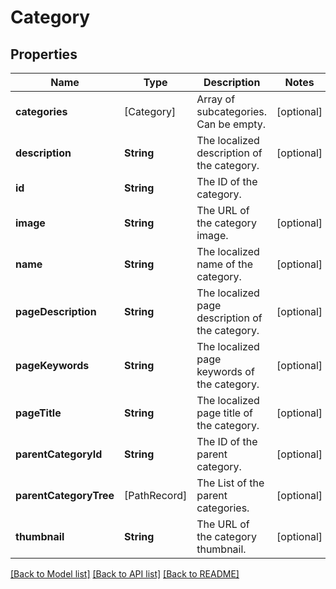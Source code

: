 # Category

## Properties
Name | Type | Description | Notes
------------ | ------------- | ------------- | -------------
**categories** | [Category] | Array of subcategories. Can be empty. | [optional] 
**description** | **String** | The localized description of the category. | [optional] 
**id** | **String** | The ID of the category. | 
**image** | **String** | The URL of the category image. | [optional] 
**name** | **String** | The localized name of the category. | [optional] 
**pageDescription** | **String** | The localized page description of the category. | [optional] 
**pageKeywords** | **String** | The localized page keywords of the category. | [optional] 
**pageTitle** | **String** | The localized page title of the category. | [optional] 
**parentCategoryId** | **String** | The ID of the parent category. | [optional] 
**parentCategoryTree** | [PathRecord] | The List of the parent categories. | [optional] 
**thumbnail** | **String** | The URL of the category thumbnail. | [optional] 

[[Back to Model list]](../README.md#documentation-for-models) [[Back to API list]](../README.md#documentation-for-api-endpoints) [[Back to README]](../README.md)


